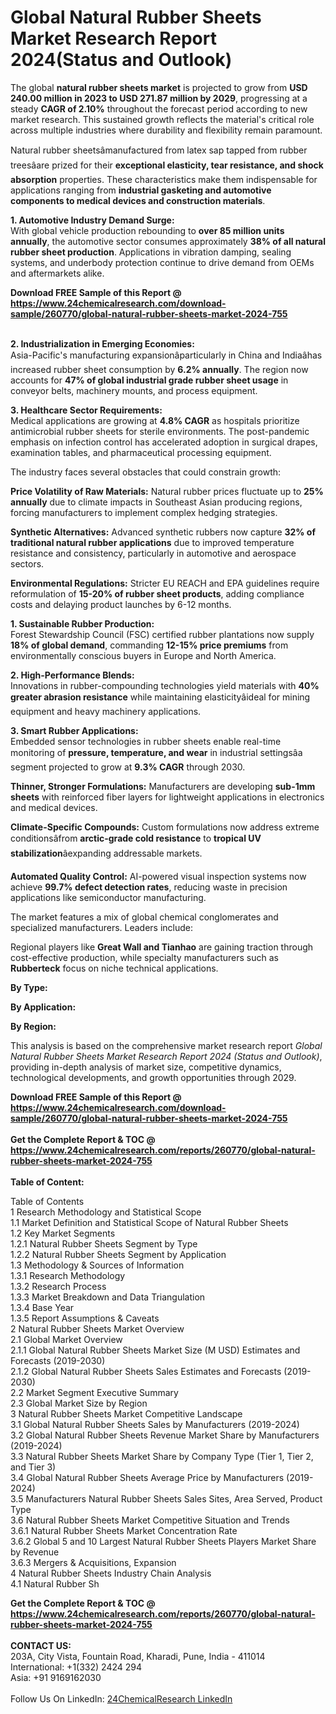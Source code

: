 <h1>Global Natural Rubber Sheets Market Research Report 2024(Status and Outlook)</h1><p>The global <strong>natural rubber sheets market</strong> is projected to grow from <strong>USD 240.00 million in 2023 to USD 271.87 million by 2029</strong>, progressing at a steady <strong>CAGR of 2.10%</strong> throughout the forecast period according to new market research. This sustained growth reflects the material's critical role across multiple industries where durability and flexibility remain paramount.</p><p>Natural rubber sheetsâmanufactured from latex sap tapped from rubber treesâare prized for their <strong>exceptional elasticity, tear resistance, and shock absorption</strong> properties. These characteristics make them indispensable for applications ranging from <strong>industrial gasketing and automotive components to medical devices and construction materials</strong>.</p><p><strong>1. Automotive Industry Demand Surge:</strong><br>
With global vehicle production rebounding to <strong>over 85 million units annually</strong>, the automotive sector consumes approximately <strong>38% of all natural rubber sheet production</strong>. Applications in vibration damping, sealing systems, and underbody protection continue to drive demand from OEMs and aftermarkets alike.</p><div><b>Download FREE Sample of this Report @ 
            <a href="https://www.24chemicalresearch.com/download-sample/260770/global-natural-rubber-sheets-market-2024-755">
            https://www.24chemicalresearch.com/download-sample/260770/global-natural-rubber-sheets-market-2024-755</a></b></div><br><p><strong>2. Industrialization in Emerging Economies:</strong><br>
Asia-Pacific's manufacturing expansionâparticularly in China and Indiaâhas increased rubber sheet consumption by <strong>6.2% annually</strong>. The region now accounts for <strong>47% of global industrial grade rubber sheet usage</strong> in conveyor belts, machinery mounts, and process equipment.</p><p><strong>3. Healthcare Sector Requirements:</strong><br>
Medical applications are growing at <strong>4.8% CAGR</strong> as hospitals prioritize antimicrobial rubber sheets for sterile environments. The post-pandemic emphasis on infection control has accelerated adoption in surgical drapes, examination tables, and pharmaceutical processing equipment.</p><p>The industry faces several obstacles that could constrain growth:</p><p><strong>Price Volatility of Raw Materials:</strong> Natural rubber prices fluctuate up to <strong>25% annually</strong> due to climate impacts in Southeast Asian producing regions, forcing manufacturers to implement complex hedging strategies.</p><p><strong>Synthetic Alternatives:</strong> Advanced synthetic rubbers now capture <strong>32% of traditional natural rubber applications</strong> due to improved temperature resistance and consistency, particularly in automotive and aerospace sectors.</p><p><strong>Environmental Regulations:</strong> Stricter EU REACH and EPA guidelines require reformulation of <strong>15-20% of rubber sheet products</strong>, adding compliance costs and delaying product launches by 6-12 months.</p><p><strong>1. Sustainable Rubber Production:</strong><br>
Forest Stewardship Council (FSC) certified rubber plantations now supply <strong>18% of global demand</strong>, commanding <strong>12-15% price premiums</strong> from environmentally conscious buyers in Europe and North America.</p><p><strong>2. High-Performance Blends:</strong><br>
Innovations in rubber-compounding technologies yield materials with <strong>40% greater abrasion resistance</strong> while maintaining elasticityâideal for mining equipment and heavy machinery applications.</p><p><strong>3. Smart Rubber Applications:</strong><br>
Embedded sensor technologies in rubber sheets enable real-time monitoring of <strong>pressure, temperature, and wear</strong> in industrial settingsâa segment projected to grow at <strong>9.3% CAGR</strong> through 2030.</p><p><strong>Thinner, Stronger Formulations:</strong> Manufacturers are developing <strong>sub-1mm sheets</strong> with reinforced fiber layers for lightweight applications in electronics and medical devices.</p><p><strong>Climate-Specific Compounds:</strong> Custom formulations now address extreme conditionsâfrom <strong>arctic-grade cold resistance</strong> to <strong>tropical UV stabilization</strong>âexpanding addressable markets.</p><p><strong>Automated Quality Control:</strong> AI-powered visual inspection systems now achieve <strong>99.7% defect detection rates</strong>, reducing waste in precision applications like semiconductor manufacturing.</p><p>The market features a mix of global chemical conglomerates and specialized manufacturers. Leaders include:</p><p>Regional players like <strong>Great Wall and Tianhao</strong> are gaining traction through cost-effective production, while specialty manufacturers such as <strong>Rubberteck</strong> focus on niche technical applications.</p><p><strong>By Type:</strong></p><p><strong>By Application:</strong></p><p><strong>By Region:</strong></p><p>This analysis is based on the comprehensive market research report <em>Global Natural Rubber Sheets Market Research Report 2024 (Status and Outlook)</em>, providing in-depth analysis of market size, competitive dynamics, technological developments, and growth opportunities through 2029.</p><div><b>Download FREE Sample of this Report @ 
            <a href="https://www.24chemicalresearch.com/download-sample/260770/global-natural-rubber-sheets-market-2024-755">
            https://www.24chemicalresearch.com/download-sample/260770/global-natural-rubber-sheets-market-2024-755</a></b></div><br><div><b>Get the Complete Report & TOC @ 
            <a href="https://www.24chemicalresearch.com/reports/260770/global-natural-rubber-sheets-market-2024-755">
            https://www.24chemicalresearch.com/reports/260770/global-natural-rubber-sheets-market-2024-755</a></b></div><br>
            <b>Table of Content:</b><p>Table of Contents<br />
1 Research Methodology and Statistical Scope<br />
1.1 Market Definition and Statistical Scope of Natural Rubber Sheets<br />
1.2 Key Market Segments<br />
1.2.1 Natural Rubber Sheets Segment by Type<br />
1.2.2 Natural Rubber Sheets Segment by Application<br />
1.3 Methodology & Sources of Information<br />
1.3.1 Research Methodology<br />
1.3.2 Research Process<br />
1.3.3 Market Breakdown and Data Triangulation<br />
1.3.4 Base Year<br />
1.3.5 Report Assumptions & Caveats<br />
2 Natural Rubber Sheets Market Overview<br />
2.1 Global Market Overview<br />
2.1.1 Global Natural Rubber Sheets Market Size (M USD) Estimates and Forecasts (2019-2030)<br />
2.1.2 Global Natural Rubber Sheets Sales Estimates and Forecasts (2019-2030)<br />
2.2 Market Segment Executive Summary<br />
2.3 Global Market Size by Region<br />
3 Natural Rubber Sheets Market Competitive Landscape<br />
3.1 Global Natural Rubber Sheets Sales by Manufacturers (2019-2024)<br />
3.2 Global Natural Rubber Sheets Revenue Market Share by Manufacturers (2019-2024)<br />
3.3 Natural Rubber Sheets Market Share by Company Type (Tier 1, Tier 2, and Tier 3)<br />
3.4 Global Natural Rubber Sheets Average Price by Manufacturers (2019-2024)<br />
3.5 Manufacturers Natural Rubber Sheets Sales Sites, Area Served, Product Type<br />
3.6 Natural Rubber Sheets Market Competitive Situation and Trends<br />
3.6.1 Natural Rubber Sheets Market Concentration Rate<br />
3.6.2 Global 5 and 10 Largest Natural Rubber Sheets Players Market Share by Revenue<br />
3.6.3 Mergers & Acquisitions, Expansion<br />
4 Natural Rubber Sheets Industry Chain Analysis<br />
4.1 Natural Rubber Sh</p><div><b>Get the Complete Report & TOC @ 
            <a href="https://www.24chemicalresearch.com/reports/260770/global-natural-rubber-sheets-market-2024-755">
            https://www.24chemicalresearch.com/reports/260770/global-natural-rubber-sheets-market-2024-755</a></b></div><br><b>CONTACT US:</b><br>
            203A, City Vista, Fountain Road, Kharadi, Pune, India - 411014<br>
            International: +1(332) 2424 294<br>
            Asia: +91 9169162030 <br><br>
            Follow Us On LinkedIn: <a href="https://www.linkedin.com/company/24chemicalresearch/">24ChemicalResearch LinkedIn</a>